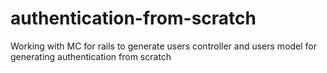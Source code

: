 authentication-from-scratch
===========================

Working with MC for rails to generate users controller and users model for generating authentication from scratch